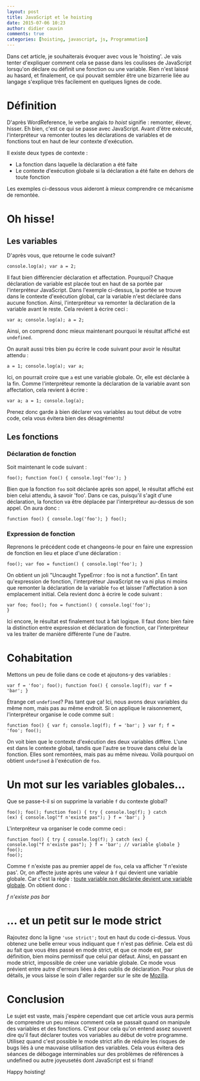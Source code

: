 ```yaml
---
layout: post
title: JavaScript et le hoisting
date: 2015-07-06 10:23
author: didier cauvin
comments: true
categories: [hoisting, javascript, js, Programmation]
---
```

Dans cet article, je souhaiterais évoquer avec vous le 'hoisting'. Je vais tenter d'expliquer comment cela se passe dans les coulisses de JavaScript lorsqu'on déclare ou définit une fonction ou une variable. Rien n'est laissé au hasard, et finalement, ce qui pouvait sembler être une bizarrerie liée au langage s'explique très facilement en quelques lignes de code.

<h1>Définition</h1>

D'après WordReference, le verbe anglais <i>to hoist</i> signifie : remonter, élever, hisser. Eh bien, c'est ce qui se passe avec JavaScript. Avant d'être exécuté, l'interpréteur va remonter toutes les déclarations de variables et de fonctions tout en haut de leur contexte d'exécution.

Il existe deux types de contexte :

<ul>
    <li>La fonction dans laquelle la déclaration a été faite</li>
    <li>Le contexte d'exécution globale si la déclaration a été faite en dehors de toute fonction</li>
</ul>

Les exemples ci-dessous vous aideront à mieux comprendre ce mécanisme de remontée.

<h1>Oh hisse!</h1>

<h2>Les variables</h2>

D'après vous, que retourne le code suivant?

<code>console.log(a);
var a = 2;</code>

Il faut bien différencier déclaration et affectation. Pourquoi? Chaque déclaration de variable est placée tout en haut de sa portée par l'interpréteur JavaScript. Dans l'exemple ci-dessus, la portée se trouve dans le contexte d'exécution global, car la variable n'est déclarée dans aucune fonction. Ainsi, l'interpréteur va remonter la déclaration de la variable avant le reste. Cela revient à écrire ceci :

<code>var a;
console.log(a);
a = 2;</code>

Ainsi, on comprend donc mieux maintenant pourquoi le résultat affiché est <code>undefined</code>.

On aurait aussi très bien pu écrire le code suivant pour avoir le résultat attendu :

<code>a = 1;
console.log(a);
var a;</code>

Ici, on pourrait croire que <code>a</code> est une variable globale. Or, elle est déclarée à la fin. Comme l'interpréteur remonte la déclaration de la variable avant son affectation, cela revient à écrire :

<code>var a;
a = 1;
console.log(a);</code>

Prenez donc garde à bien déclarer vos variables au tout début de votre code, cela vous évitera bien des désagréments!

<h2>Les fonctions</h2>

<h3>Déclaration de fonction</h3>

Soit maintenant le code suivant :

<code>foo();
function foo() {
console.log('foo');
}</code>

Bien que la fonction <code>foo</code> soit déclarée après son appel, le résultat affiché est bien celui attendu, à savoir 'foo'. Dans ce cas, puisqu'il s'agit d'une déclaration, la fonction va être déplacée par l'interpréteur au-dessus de son appel. On aura donc :

<code>function foo() {
console.log('foo');
}
foo();</code>

<h3>Expression de fonction</h3>

Reprenons le précédent code et changeons-le pour en faire une expression de fonction en lieu et place d'une déclaration :

<code>foo();
var foo = function() {
console.log('foo');
}</code>

On obtient un joli "Uncaught TypeError : foo is not a function". En tant qu'expression de fonction, l'interpréteur JavaScript ne va ni plus ni moins que remonter la déclaration de la variable <code>foo</code> et laisser l'affectation à son emplacement initial. Cela revient donc à écrire le code suivant :

<code>var foo;
foo();
foo = function() {
console.log('foo');
}</code>

Ici encore, le résultat est finalement tout à fait logique. Il faut donc bien faire la distinction entre expression et déclaration de fonction, car l'interpréteur va les traiter de manière différente l'une de l'autre.

<h1>Cohabitation</h1>

Mettons un peu de folie dans ce code et ajoutons-y des variables :

<code>var f = 'foo';
foo();
function foo() {
console.log(f);
var f = 'bar';
}</code>

Étrange cet <code>undefined</code>? Pas tant que ça! Ici, nous avons deux variables du même nom, mais pas au même endroit. Si on applique le raisonnement, l'interpréteur organise le code comme suit :

<code>function foo() {
var f;
console.log(f);
f = 'bar';
}
var f;
f = 'foo';
foo();</code>

On voit bien que le contexte d'exécution des deux variables diffère. L'une est dans le contexte global, tandis que l'autre se trouve dans celui de la fonction. Elles sont remontées, mais pas au même niveau. Voilà pourquoi on obtient <code>undefined</code> à l'exécution de <code>foo</code>.

<h1>Un mot sur les variables globales...</h1>

Que se passe-t-il si on supprime la variable <code>f</code> du contexte global?

<code>foo();
foo();
function foo() {
try {
console.log(f);
}
catch (ex) {
console.log("f n'existe pas");
}
f = 'bar';
}</code>

L'interpréteur va organiser le code comme ceci :

<code>function foo() {
try {
console.log(f);
}
catch (ex) {
console.log("f n'existe pas");
}
f = 'bar'; // variable globale
}
foo();
foo();</code>

Comme <code>f</code> n'existe pas au premier appel de <code>foo</code>, cela va afficher 'f n'existe pas'. Or, on affecte juste après une valeur à <code>f</code> qui devient une variable globale. Car c'est la règle : <span style="text-decoration: underline;">toute variable non déclarée devient une variable globale</span>. On obtient donc :

<i>f n'existe pas
bar</i>

<h1>... et un petit sur le mode strict</h1>

Rajoutez donc la ligne <code>'use strict';</code> tout en haut du code ci-dessus. Vous obtenez une belle erreur vous indiquant que <code>f</code> n'est pas définie. Cela est dû au fait que vous êtes passé en mode strict, et que ce mode est, par définition, bien moins permissif que celui par défaut. Ainsi, en passant en mode strict, impossible de créer une variable globale. Ce mode vous prévient entre autre d'erreurs liées à des oublis de déclaration. Pour plus de détails, je vous laisse le soin d'aller regarder sur le site de <a title="Mozilla" href="https://developer.mozilla.org/fr/docs/Web/JavaScript/Reference/Strict_mode" target="_blank">Mozilla</a>.

<h1>Conclusion</h1>

Le sujet est vaste, mais j'espère cependant que cet article vous aura permis de comprendre un peu mieux comment cela se passait quand on manipule des variables et des fonctions. C'est pour cela qu'on entend assez souvent dire qu'il faut déclarer toutes vos variables au début de votre programme. Utilisez quand c'est possible le mode strict afin de réduire les risques de bugs liés à une mauvaise utilisation des variables. Cela vous évitera des séances de débogage interminables sur des problèmes de références à undefined ou autre joyeusetés dont JavaScript est si friand!

Happy hoisting!
